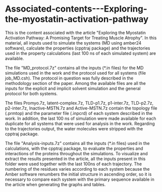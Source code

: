 # Associated-contents---Exploring-the-myostatin-activation-pathway

This is the content associated with the article "Exploring the Myostatin Activation Pathway: A Promising Target for Treating Muscle Atrophy". In this material, all inputs used to simulate the systems (MD using amber24 software), calculate the properties (cpptraj package) and the trajectories used in the property calculations (last 100 ns of each simulated system) are available.

The file "MD_protocol.7z" contains all the inputs (*.in files) for the MD simulations used in the work and the protocol used for all systems (file job_MD.csh). The protocol in question was fully described in the methodology section of the paper. Among the available files are all the inputs for the explicit and implicit solvent simulation and the general protocol for both systems.

The files Promyo.7z, latent-complex.7z, TLD-p1.7z, p1-inter.7z, TLD-p2.7z, p2-inter.7z, Inactive-MSTN.7z and Active-MSTN.7z contain the topology file (.prmtop) and the parameter file (.inpcrd) of each system described in the work. In addition, the last 100 ns of simulation were made available for each duplicate for all systems that were used for analysis in the work. Regarding to the trajectories output, the water molecules were stripped with the cpptraj package.

The file "Analysis-inputs.7z" contains all the inputs (*.in files) used in the calculations, with the cpptraj package, to evaluate the properties and interactions of the proteins throughout the simulations. To visualize and extract the results presented in the article, all the inputs present in this folder were used together with the last 100ns of each trajectory. The numbering of the residues varies according to each system because the Amber software renumbers the initial structure in ascending order, so it is necessary to compare each system with the primary sequence available in the article when generating the graphs and tables.
